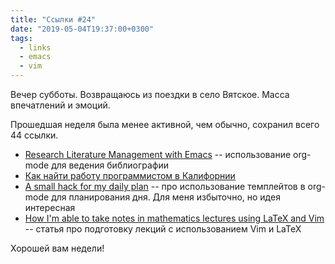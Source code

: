 ```yaml
---
title: "Ссылки #24"
date: "2019-05-04T19:37:00+0300"
tags:
  - links
  - emacs
  - vim
---
```

Вечер субботы. Возвращаюсь из поездки в село Вятское. Масса впечатлений и эмоций.

Прошедшая неделя была менее активной, чем обычно, сохранил всего 44 ссылки. 

* [Research Literature Management with Emacs](https://www.anand-iyer.com/blog/2017/research-literature-management-with-emacs.html) -- использование org-mode для ведения библиографии
* [Как найти работу программистом в Калифорнии](https://journal.tinkoff.ru/dream-job-california/)
* [A small hack for my daily plan](https://koenig-haunstetten.de/2017/10/29/a-small-hack-for-my-daily-plan/) -- про использование темплейтов в org-mode для планирования дня. Для меня избыточно, но идея интересная
* [How I'm able to take notes in mathematics lectures using LaTeX and Vim](https://castel.dev/post/lecture-notes-1/) -- статья про подготовку лекций с использованием Vim и LaTeX

Хорошей вам недели!
